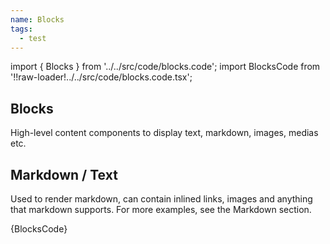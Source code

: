 ```yaml
---
name: Blocks
tags:
  - test
---
```


<!-- CODE IMPORTS -->

import { Blocks } from '../../src/code/blocks.code';
import BlocksCode from '!!raw-loader!../../src/code/blocks.code.tsx';

<!-- END CODE IMPORTS -->

## Blocks

High-level content components to display text, markdown, images, medias etc.

## Markdown / Text

Used to render markdown, can contain inlined links, images and anything that markdown supports. For more examples, see the Markdown section.

<Blocks />
<CodeBlock>{BlocksCode}</CodeBlock>
